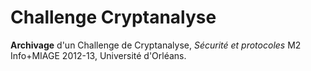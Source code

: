 # Challenge Cryptanalyse

**Archivage** d'un Challenge de Cryptanalyse, *Sécurité et protocoles* M2 Info+MIAGE 2012-13, Université d'Orléans.
